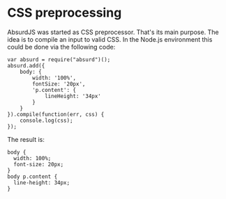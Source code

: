 # CSS preprocessing

AbsurdJS was started as CSS preprocessor. That's its main purpose. The idea is to compile an input to valid CSS. In the Node.js environment this could be done via the following code:

	var absurd = require("absurd")();
	absurd.add({
		body: {
			width: '100%',
			fontSize: '20px',
			'p.content': {
				lineHeight: '34px'
			}
		}
	}).compile(function(err, css) {
		console.log(css);
	});

The result is:

	body {
	  width: 100%;
	  font-size: 20px;
	}
	body p.content {
	  line-height: 34px;
	}